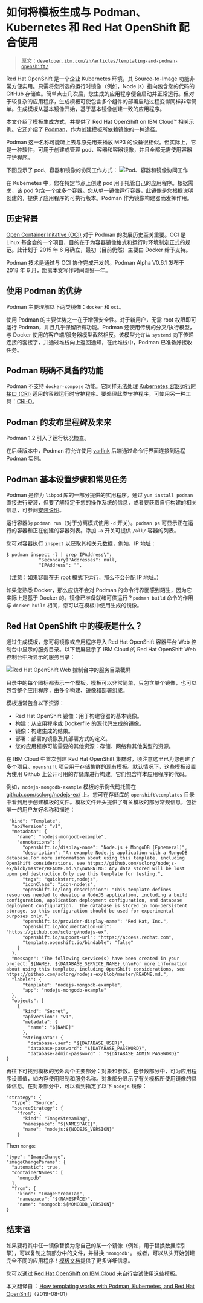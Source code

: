 # 如何将模板生成与 Podman、Kubernetes 和 Red Hat OpenShift 配合使用

> 原文：[`developer.ibm.com/zh/articles/templating-and-podman-openshift/`](https://developer.ibm.com/zh/articles/templating-and-podman-openshift/)

Red Hat OpenShift 是一个企业 Kubernetes 环境，其 Source-to-Image 功能非常方便实用。只需将您所选的运行时镜像（例如，Node.js）指向包含您的代码的 GitHub 存储库。简单点击几次后，您生成的应用程序便会启动并正常运行。但对于较复杂的应用程序，生成模板可使包含多个组件的部署启动过程变得同样非常简单。生成模板从基本镜像开始，基于基本镜像创建一致的应用程序。

本文介绍了模板生成方式，并提供了 Red Hat OpenShift on IBM Cloud™ 相关示例。它还介绍了 [Podman](https://podman.io/)，作为创建模板所依赖镜像的一种途径。

Podman 这一名称可能听上去与原先用来播放 MP3 的设备很相似。但实际上，它是一种软件，可用于创建或管理 pod、容器和容器镜像，并且全都无需使用容器守护程序。

下图显示了 pod、容器和镜像的协同工作方式： ![Pod、容器和镜像协同工作](img/6119f22887f52b5d2a5674e407939069.png)

在 Kubernetes 中，您在特定节点上创建 pod 用于托管自己的应用程序。根据需求，该 pod 包含一个或多个容器。您从单一镜像运行容器，此镜像是您根据说明创建的，提供了应用程序的可执行版本。Podman 作为镜像构建器而发挥作用。

## 历史背景

[Open Container Initative (OCI)](https://www.opencontainers.org/) 对于 Podman 的发展历史至关重要。OCI 是 Linux 基金会的一个项目，目的在于为容器镜像格式和运行时环境制定正式的规范。此计划于 2015 年 6 月确立，最初（目前仍然）主要由 Docker 给予支持。

Podman 技术是通过与 OCI 协作完成开发的。Podman Alpha V0.6.1 发布于 2018 年 6 月，距离本文写作时间刚好一年。

## 使用 Podman 的优势

Podman 主要理解以下两类镜像：`docker` 和 `oci`。

使用 Podman 的主要优势之一在于增强安全性。对于新用户，无需 root 权限即可运行 Podman，并且几乎保留所有功能。Podman 还使用传统的分叉/执行模型，与 Docker 使用的客户端/服务器模型截然相反。该模型允许从 `systemd` 向下传递连接的套接字，并通过堆栈向上返回通知，在此堆栈中，Podman 已准备好接收任务。

## Podman 明确不具备的功能

Podman 不支持 `docker-compose` 功能。它同样无法处理 [Kubernetes 容器运行时接口 (CRI)](https://github.com/kubernetes/kubernetes/blob/242a97307b34076d5d8f5bbeb154fa4d97c9ef1d/docs/devel/container-runtime-interface.md) 适用的容器运行时守护程序。要处理此类守护程序，可使用另一种工具：[CRI-O](https://github.com/cri-o/cri-o)。

## Podman 的发布里程碑及未来

Podman 1.2 引入了运行状况检查。

在后续版本中，Podman 将允许使用 [varlink](https://varlink.org/) 后端通过命令行界面连接到远程 Podman 实例。

## Podman 基本设置步骤和常见任务

Podman 是作为 `libpod` 库的一部分提供的实用程序。通过 `yum install podman` 直接进行安装，但要了解特定于您的操作系统的信息，或者要获取自行构建的相关信息，可参阅[安装说明](https://github.com/containers/libpod/blob/master/install.md)。

运行容器为 `podman run`（对于分离模式使用 `-d` 开关）。`podman ps` 可显示正在运行的容器和正在创建的容器列表。添加 `-a` 开关可提供 `/all/` 容器的列表。

您可对容器执行 `inspect` 以获取其相关元数据，例如，IP 地址：

```
$ podman inspect -l | grep IPAddress\":
            "SecondaryIPAddresses": null,
            "IPAddress": "", 
```

（注意：如果容器在无 root 模式下运行，那么不会分配 IP 地址。）

如果您熟悉 Docker，那么应该不会对 Podman 的命令行界面感到陌生，因为它实际上是基于 Docker 的。镜像已准备就绪可供运行？`podman build` 命令的作用与 `docker build` 相同，您可以在模板中使用生成的镜像。

## Red Hat OpenShift 中的模板是什么？

通过生成模板，您可将镜像或应用程序导入 Red Hat OpenShift 容器平台 Web 控制台中显示的服务目录。以下截屏显示了 IBM Cloud 的 Red Hat OpenShift Web 控制台中所显示的服务目录：

![Red Hat OpenShift Web 控制台中的服务目录截屏](img/f458a465d89c4c859cac044136589390.png)

目录中的每个图标都表示一个模板。模板可以非常简单，只包含单个镜像，也可以包含整个应用程序，由多个构建、镜像和部署组成。

模板通常包含以下资源：

*   Red Hat OpenShift 镜像：用于构建容器的基本镜像。
*   构建：从应用程序或 Dockerfile 的源代码生成的镜像。
*   镜像：构建生成的结果。
*   部署：部署的镜像及其部署方式的定义。
*   您的应用程序可能需要的其他资源：存储、网络和其他类型的资源。

在 IBM Cloud 中首次创建 Red Hat OpenShift 集群时，须注意这里已为您创建了多个项目。`openshift` 项目用于存储集群的现有模板。默认情况下，这些模板设置为使用 Github 上公开可用的存储库进行构建。它们包含样本应用程序的代码。

例如，`nodejs-mongodb-example` 模板的示例代码托管在 [github.com/sclorg/nodejs-ex/](https://github.com/sclorg/nodejs-ex/) 上。您可在存储库的 `openshift\templates` 目录中看到用于创建模板的文件。模板文件开头提供了有关模板的部分常规信息，包括唯一的用户友好名称和描述：

```
 "kind": "Template",
  "apiVersion": "v1",
  "metadata": {
    "name": "nodejs-mongodb-example",
    "annotations": {
      "openshift.io/display-name": "Node.js + MongoDB (Ephemeral)",
      "description": "An example Node.js application with a MongoDB database.For more information about using this template, including OpenShift considerations, see https://github.com/sclorg/nodejs-ex/blob/master/README.md.\n\nWARNING: Any data stored will be lost upon pod destruction.Only use this template for testing.",
      "tags": "quickstart,nodejs",
      "iconClass": "icon-nodejs",
      "openshift.io/long-description": "This template defines resources needed to develop a NodeJS application, including a build configuration, application deployment configuration, and database deployment configuration.  The database is stored in non-persistent storage, so this configuration should be used for experimental purposes only.",
      "openshift.io/provider-display-name": "Red Hat, Inc.",
      "openshift.io/documentation-url": "https://github.com/sclorg/nodejs-ex",
      "openshift.io/support-url": "https://access.redhat.com",
      "template.openshift.io/bindable": "false"
    }
  },
  "message": "The following service(s) have been created in your project: ${NAME}, ${DATABASE_SERVICE_NAME}.\n\nFor more information about using this template, including OpenShift considerations, see https://github.com/sclorg/nodejs-ex/blob/master/README.md.",
  "labels": {
      "template": "nodejs-mongodb-example",
      "app": "nodejs-mongodb-example"
  },
  "objects": [
    {
      "kind": "Secret",
      "apiVersion": "v1",
      "metadata": {
        "name": "${NAME}"
      },
      "stringData": {
        "database-user": "${DATABASE_USER}",
        "database-password": "${DATABASE_PASSWORD}",
        "database-admin-password" : "${DATABASE_ADMIN_PASSWORD}"
} 
```

再往下可找到模板的另外两个主要部分：对象和参数。在参数部分中，可为应用程序设置值，如内存使用限制和服务名称。对象部分显示了有关模板所使用镜像的具体信息。在对象部分中，可以看到指定了以下 `nodejs` 镜像：

```
"strategy": {
  "type": "Source",
  "sourceStrategy": {
    "from": {
      "kind": "ImageStreamTag",
      "namespace": "${NAMESPACE}",
      "name": "nodejs:${NODEJS_VERSION}"
    } 
```

Then `mongo`:

```
"type": "ImageChange",
"imageChangeParams": {
  "automatic": true,
  "containerNames": [
    "mongodb"
  ],
  "from": {
    "kind": "ImageStreamTag",
    "namespace": "${NAMESPACE}",
    "name": "mongodb:${MONGODB_VERSION}"
} 
```

## 结束语

如果要将其中任一镜像替换为您自己的某一个镜像（例如，用于替换数据库引擎），可以复制之前部分中的文件，并替换 `'mongodb'`。 或者，可以从头开始创建完全不同的应用程序！[模板文档](https://docs.openshift.com/container-platform/3.7/dev_guide/templates.html#writing-templates)提供了更多详细信息。

您可以通过 [Red Hat OpenShift on IBM Cloud](https://cloud.ibm.com/kubernetes/catalog/openshiftcluster?cm_sp=ibmdev-_-developer-articles-_-cloudreg) 来自行尝试使用这些模板。

本文翻译自 ：[How templating works with Podman, Kubernetes, and Red Hat OpenShift](https://developer.ibm.com/articles/templating-and-podman-openshift/)（2019-08-01）